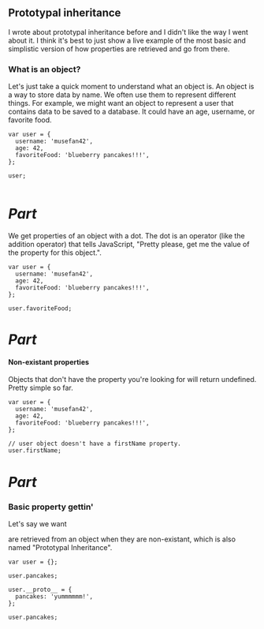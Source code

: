 

## Prototypal inheritance

I wrote about prototypal inheritance before and I didn't like the way I went about it. I think it's best to just show a live example of the most basic and simplistic version of how properties are retrieved and go from there.


### What is an object?

Let's just take a quick moment to understand what an object is. An object is a way to store data by name. We often use them to represent different things. For example, we might want an object to represent a user that contains data to be saved to a database. It could have an age, username, or favorite food.

```__CODESECTION__
var user = {
  username: 'musefan42',
  age: 42,
  favoriteFood: 'blueberry pancakes!!!',
};

user;


```




# *Part*

We get properties of an object with a dot. The dot is an operator (like the addition operator) that tells JavaScript, "Pretty please, get me the value of the property for this object.".

```__CODESECTION__
var user = {
  username: 'musefan42',
  age: 42,
  favoriteFood: 'blueberry pancakes!!!',
};

user.favoriteFood;
```




# *Part*

#### Non-existant properties

Objects that don't have the property you're looking for will return undefined. Pretty simple so far.

```__CODESECTION__
var user = {
  username: 'musefan42',
  age: 42,
  favoriteFood: 'blueberry pancakes!!!',
};

// user object doesn't have a firstName property.
user.firstName;
```




# *Part*

### Basic property gettin'

Let's say we want

 are retrieved from an object when they are non-existant, which is also named "Prototypal Inheritance".

```__CODESECTION__
var user = {};

user.pancakes;

user.__proto__ = {
  pancakes: 'yummmmmm!',
};

user.pancakes;
```

